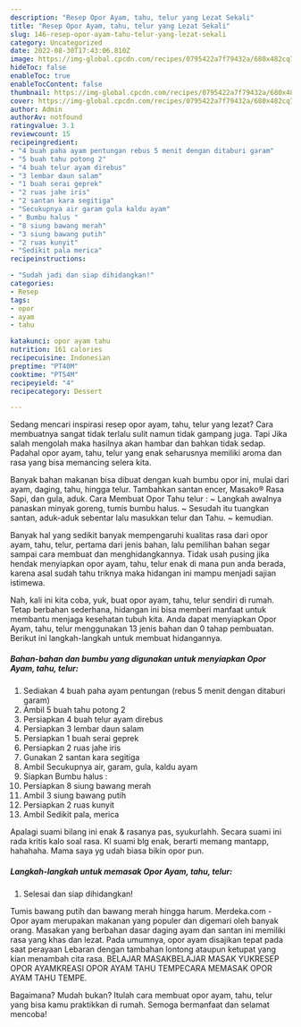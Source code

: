 ```yaml
---
description: "Resep Opor Ayam, tahu, telur yang Lezat Sekali"
title: "Resep Opor Ayam, tahu, telur yang Lezat Sekali"
slug: 146-resep-opor-ayam-tahu-telur-yang-lezat-sekali
category: Uncategorized
date: 2022-08-30T17:43:06.810Z
image: https://img-global.cpcdn.com/recipes/0795422a7f79432a/680x482cq70/opor-ayam-tahu-telur-foto-resep-utama.jpg
hideToc: false
enableToc: true
enableTocContent: false
thumbnail: https://img-global.cpcdn.com/recipes/0795422a7f79432a/680x482cq70/opor-ayam-tahu-telur-foto-resep-utama.jpg
cover: https://img-global.cpcdn.com/recipes/0795422a7f79432a/680x482cq70/opor-ayam-tahu-telur-foto-resep-utama.jpg
author: Admin
authorAv: notfound
ratingvalue: 3.1
reviewcount: 15
recipeingredient:
- "4 buah paha ayam pentungan rebus 5 menit dengan ditaburi garam"
- "5 buah tahu potong 2"
- "4 buah telur ayam direbus"
- "3 lembar daun salam"
- "1 buah serai geprek"
- "2 ruas jahe iris"
- "2 santan kara segitiga"
- "Secukupnya air garam gula kaldu ayam"
- " Bumbu halus "
- "8 siung bawang merah"
- "3 siung bawang putih"
- "2 ruas kunyit"
- "Sedikit pala merica"
recipeinstructions:

- "Sudah jadi dan siap dihidangkan!"
categories:
- Resep
tags:
- opor
- ayam
- tahu

katakunci: opor ayam tahu 
nutrition: 161 calories
recipecuisine: Indonesian
preptime: "PT40M"
cooktime: "PT54M"
recipeyield: "4"
recipecategory: Dessert

---
```



Sedang mencari inspirasi resep opor ayam, tahu, telur yang lezat? Cara membuatnya sangat tidak terlalu sulit namun tidak gampang juga. Tapi Jika salah mengolah maka hasilnya akan hambar dan bahkan tidak sedap. Padahal opor ayam, tahu, telur yang enak seharusnya memiliki aroma dan rasa yang bisa memancing selera kita.


Banyak bahan makanan bisa dibuat dengan kuah bumbu opor ini, mulai dari ayam, daging, tahu, hingga telur. Tambahkan santan encer, Masako® Rasa Sapi, dan gula, aduk. Cara Membuat Opor Tahu telur : ~ Langkah awalnya panaskan minyak goreng, tumis bumbu halus. ~ Sesudah itu tuangkan santan, aduk-aduk sebentar lalu masukkan telur dan Tahu. ~ kemudian.

Banyak hal yang sedikit banyak mempengaruhi kualitas rasa dari opor ayam, tahu, telur, pertama dari jenis bahan, lalu pemilihan bahan segar sampai cara membuat dan menghidangkannya. Tidak usah pusing jika hendak menyiapkan opor ayam, tahu, telur enak di mana pun anda berada, karena asal sudah tahu triknya maka hidangan ini mampu menjadi sajian istimewa.


Nah, kali ini kita coba, yuk, buat opor ayam, tahu, telur sendiri di rumah. Tetap berbahan sederhana, hidangan ini bisa memberi manfaat untuk membantu menjaga kesehatan tubuh kita. Anda dapat menyiapkan Opor Ayam, tahu, telur menggunakan 13 jenis bahan dan 0 tahap pembuatan. Berikut ini langkah-langkah untuk membuat hidangannya.

<!--inarticleads1-->

##### Bahan-bahan dan bumbu yang digunakan untuk menyiapkan Opor Ayam, tahu, telur:

1. Sediakan 4 buah paha ayam pentungan (rebus 5 menit dengan ditaburi garam)
1. Ambil 5 buah tahu potong 2
1. Persiapkan 4 buah telur ayam direbus
1. Persiapkan 3 lembar daun salam
1. Persiapkan 1 buah serai geprek
1. Persiapkan 2 ruas jahe iris
1. Gunakan 2 santan kara segitiga
1. Ambil Secukupnya air, garam, gula, kaldu ayam
1. Siapkan  Bumbu halus :
1. Persiapkan 8 siung bawang merah
1. Ambil 3 siung bawang putih
1. Persiapkan 2 ruas kunyit
1. Ambil Sedikit pala, merica


Apalagi suami bilang ini enak &amp; rasanya pas, syukurlahh. Secara suami ini rada kritis kalo soal rasa. Kl suami blg enak, berarti memang mantapp, hahahaha. Mama saya yg udah biasa bikin opor pun. 

<!--inarticleads2-->

##### Langkah-langkah untuk memasak Opor Ayam, tahu, telur:


1. Selesai dan siap dihidangkan!

Tumis bawang putih dan bawang merah hingga harum. Merdeka.com - Opor ayam merupakan makanan yang populer dan digemari oleh banyak orang. Masakan yang berbahan dasar daging ayam dan santan ini memiliki rasa yang khas dan lezat. Pada umumnya, opor ayam disajikan tepat pada saat perayaan Lebaran dengan tambahan lontong ataupun ketupat yang kian menambah cita rasa. BELAJAR MASAKBELAJAR MASAK YUKRESEP OPOR AYAMKREASI OPOR AYAM TAHU TEMPECARA MEMASAK OPOR AYAM TAHU TEMPE. 

Bagaimana? Mudah bukan? Itulah cara membuat opor ayam, tahu, telur yang bisa kamu praktikkan di rumah. Semoga bermanfaat dan selamat mencoba!
